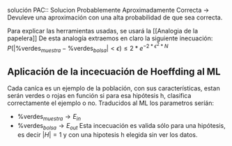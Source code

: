  solución PAC:: Solucion  Probablemente Aproximadamente Correcta -> Devuleve una aproximación con una alta probabilidad de que sea correcta.

Para explicar las herramientas usadas, se usará la [[Analogia de la papelera]]
De esta analogía extraemos en claro la siguiente inecuación: $P(|\%\text{verdes}_{muestra} - \%\text{verdes}_{bolsa}| < \epsilon) \leq 2*e^{-2*\epsilon^2*N}$
## Aplicación de la incecuación de Hoeffding al ML
Cada caníca es un ejemplo de la población, con sus características, estan serán verdes o rojas en función si para esa hipótesis h, clasifica correctamente el ejemplo o no.
Traducidos al ML los parametros seríán:
- $\%\text{verdes}_{muestra} \rightarrow E_{in}$  
- $\%\text{verdes}_{bolsa} \rightarrow E_{out}$
Esta incecuación es valida sólo para una hipótesis, es decir $|H|=1$ y con una hipotesis h elegida sin ver los datos.
